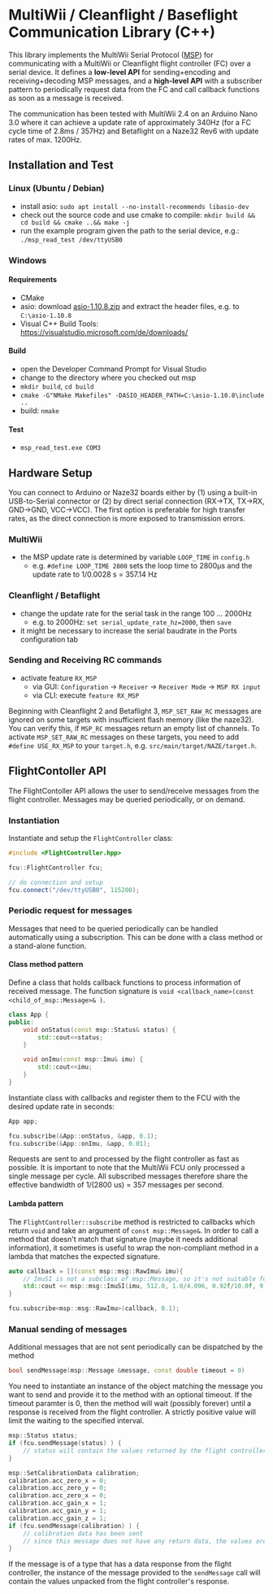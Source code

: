 # MultiWii / Cleanflight / Baseflight Communication Library (C++)

This library implements the MultiWii Serial Protocol ([MSP](http://www.multiwii.com/wiki/index.php?title=Multiwii_Serial_Protocol)) for communicating with a MultiWii or Cleanflight flight controller (FC) over a serial device.
It defines a **low-level API** for sending+encoding and receiving+decoding MSP messages, and a **high-level API** with a subscriber pattern to periodically request data from the FC and call callback functions as soon as a message is received.

The communication has been tested with MultiWii 2.4 on an Arduino Nano 3.0 where it can achieve a update rate of approximately 340Hz (for a FC cycle time of 2.8ms / 357Hz) and Betaflight on a Naze32 Rev6 with update rates of max. 1200Hz.

## Installation and Test
### Linux (Ubuntu / Debian)
- install asio: `sudo apt install --no-install-recommends libasio-dev`
- check out the source code and use cmake to compile: `mkdir build && cd build && cmake ..&& make -j`
- run the example program given the path to the serial device, e.g.: `./msp_read_test /dev/ttyUSB0`

### Windows
#### Requirements
- CMake
- asio: download [asio-1.10.8.zip](https://sourceforge.net/projects/asio/files/latest/download?source=files) and extract the header files, e.g. to `C:\asio-1.10.8`
- Visual C++ Build Tools: https://visualstudio.microsoft.com/de/downloads/

#### Build
- open the Developer Command Prompt for Visual Studio
- change to the directory where you checked out msp
- `mkdir build`, `cd build`
- `cmake -G"NMake Makefiles" -DASIO_HEADER_PATH=C:\asio-1.10.8\include ..`
- build: `nmake`

#### Test
- `msp_read_test.exe COM3`

## Hardware Setup

You can connect to Arduino or Naze32 boards either by (1) using a built-in USB-to-Serial connector or (2) by direct serial connection (RX->TX, TX->RX, GND->GND, VCC->VCC). The first option is preferable for high transfer rates, as the direct connection is more exposed to transmission errors.

### MultiWii
- the MSP update rate is determined by variable `LOOP_TIME` in `config.h`
    - e.g. `#define LOOP_TIME 2800` sets the loop time to 2800µs and the update rate to 1/0.0028 s = 357.14 Hz

### Cleanflight / Betaflight
- change the update rate for the serial task in the range 100 ... 2000Hz
    - e.g. to 2000Hz: `set serial_update_rate_hz=2000`, then `save`
- it might be necessary to increase the serial baudrate in the Ports configuration tab

### Sending and Receiving RC commands
- activate feature `RX_MSP`
    - via GUI: `Configuration` -> `Receiver` -> `Receiver Mode` -> `MSP RX input`
    - via CLI: execute `feature RX_MSP`

Beginning with Cleanflight 2 and Betaflight 3, `MSP_SET_RAW_RC` messages are ignored on some targets with insufficient flash memory (like the naze32). You can verify this, if `MSP_RC` messages return an empty list of channels. To activate `MSP_SET_RAW_RC` messages on these targets, you need to add `#define USE_RX_MSP` to your `target.h`, e.g. `src/main/target/NAZE/target.h`.

## FlightContoller API

The FlightContoller API allows the user to send/receive messages from the flight controller. Messages may be queried periodically, or on demand.

### Instantiation
Instantiate and setup the `FlightController` class:
```C++
#include <FlightController.hpp>

fcu::FlightController fcu;

// do connection and setup
fcu.connect("/dev/ttyUSB0", 115200);
```

### Periodic request for messages
Messages that need to be queried periodically can be handled automatically using a subscription. This can be done with a class method or a stand-alone function.


#### Class method pattern
Define a class that holds callback functions to process information of received message. The function signature is `void <callback_name>(const <child_of_msp::Message>& )`.
```C++
class App {
public:
    void onStatus(const msp::Status& status) {
        std::cout<<status;
    }

    void onImu(const msp::Imu& imu) {
        std::cout<<imu;
    }
}
```

Instantiate class with callbacks and register them to the FCU with the desired update rate in seconds:
```C++
App app;

fcu.subscribe(&App::onStatus, &app, 0.1);
fcu.subscribe(&App::onImu, &app, 0.01);
```

Requests are sent to and processed by the flight controller as fast as possible. It is important to note that the MultiWii FCU only processed a single message per cycle. All subscribed messages therefore share the effective bandwidth of 1/(2800 us) = 357 messages per second.

#### Lambda pattern

The `FlightController::subscribe` method is restricted to callbacks which return `void` and take an argument of `const msp::Message&`. In order to call a method that doesn't match that signature (maybe it needs additional information), it sometimes is useful to wrap the non-compliant method in a lambda that matches the expected signature.

```C++
auto callback = [](const msp::msg::RawImu& imu){
    // ImuSI is not a subclass of msp::Message, so it's not suitable for use as a callback argument
    std::cout << msp::msg::ImuSI(imu, 512.0, 1.0/4.096, 0.92f/10.0f, 9.80665f);
}

fcu.subscribe<msp::msg::RawImu>(callback, 0.1);
```


### Manual sending of messages
Additional messages that are not sent periodically can be dispatched by the method
```C++
bool sendMessage(msp::Message &message, const double timeout = 0)
```
You need to instantiate an instance of the object matching the message you want to send and provide it to the method with an optional timeout. If the timeout paramter is 0, then the method will wait (possibly forever) until a response is received from the flight controller. A strictly positive value will limit the waiting to the specified interval.

```C++
msp::Status status;
if (fcu.sendMessage(status) ) {
    // status will contain the values returned by the flight controller
}

msp::SetCalibrationData calibration;
calibration.acc_zero_x = 0;
calibration.acc_zero_y = 0;
calibration.acc_zero_x = 0;
calibration.acc_gain_x = 1;
calibration.acc_gain_y = 1;
calibration.acc_gain_z = 1;
if (fcu.sendMessage(calibration) ) {
    // calibration data has been sent
    // since this message does not have any return data, the values are unchanged
}
```

If the message is of a type that has a data response from the flight controller, the instance of the message provided to the `sendMessage` call will contain the values unpacked from the flight controller's response.
